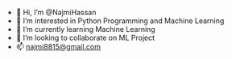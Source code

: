 - 👋 Hi, I’m @NajmiHassan
- 👀 I’m interested in Python Programming and Machine Learning
- 🌱 I’m currently learning Machine Learning
- 💞️ I’m looking to collaborate on ML Project
- 📫 najmi8815@gmail.com


